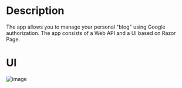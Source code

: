 # Description
The app allows you to manage your personal "blog" using Google authorization. The app consists of a Web API and a UI based on Razor Page.

# UI
![image](https://user-images.githubusercontent.com/78426216/224829010-efc76799-ffa7-466f-857e-288e6a2121bb.png)
